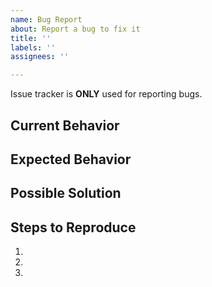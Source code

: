 ```yaml
---
name: Bug Report
about: Report a bug to fix it
title: ''
labels: ''
assignees: ''

---
```

Issue tracker is **ONLY** used for reporting bugs.

<!--- Provide a general summary of the issue in the Title above -->

## Current Behavior
<!--- Tell us what happens instead of the expected behavior -->

## Expected Behavior
<!--- Tell us what should happen -->

## Possible Solution
<!--- Not mandatory, but suggest a fix/reason for the bug, -->

## Steps to Reproduce
<!--- Provide a link to a live example, or an unambiguous set of steps to -->
<!--- reproduce this bug. Include code to reproduce, if relevant -->
1.
2.
3.
